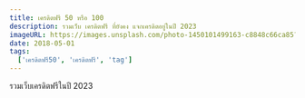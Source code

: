 ```yaml
---
title: เครดิตฟรี 50 หรือ 100
description: รวมเว็บ เครดิตฟรี ที่ยังคง แจกเครดิตอยู่ในปี 2023
imageURL: https://images.unsplash.com/photo-1450101499163-c8848c66ca85?ixid=MXwxMjA3fDB8MHxwaG90by1wYWdlfHx8fGVufDB8fHw%3D&ixlib=rb-1.2.1&auto=format&fit=crop&w=1350&q=80
date: 2018-05-01
tags:
  ['เครดิตฟรี50', 'เครดิตฟรี', 'tag']
---
```


รวมเว็บเครดิตฟรีในปี 2023 